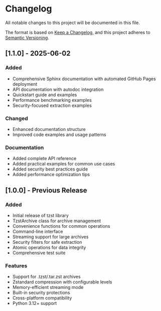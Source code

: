 # Changelog

All notable changes to this project will be documented in this file.

The format is based on [Keep a Changelog](https://keepachangelog.com/en/1.0.0/),
and this project adheres to [Semantic Versioning](https://semver.org/spec/v2.0.0.html).

## [1.1.0] - 2025-06-02

### Added
- Comprehensive Sphinx documentation with automated GitHub Pages deployment
- API documentation with autodoc integration
- Quickstart guide and examples
- Performance benchmarking examples
- Security-focused extraction examples

### Changed
- Enhanced documentation structure
- Improved code examples and usage patterns

### Documentation
- Added complete API reference
- Added practical examples for common use cases
- Added security best practices guide
- Added performance optimization tips

## [1.0.0] - Previous Release

### Added
- Initial release of tzst library
- TzstArchive class for archive management
- Convenience functions for common operations
- Command-line interface
- Streaming support for large archives
- Security filters for safe extraction
- Atomic operations for data integrity
- Comprehensive test suite

### Features
- Support for .tzst/.tar.zst archives
- Zstandard compression with configurable levels
- Memory-efficient streaming mode
- Built-in security protections
- Cross-platform compatibility
- Python 3.12+ support
